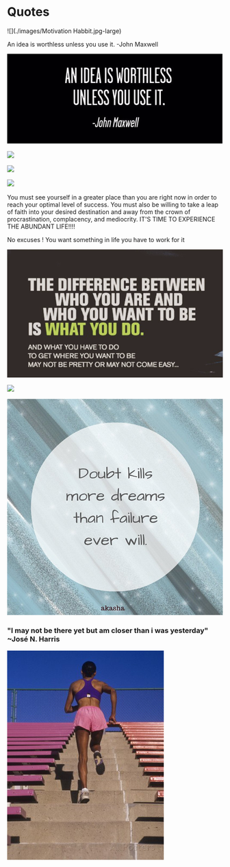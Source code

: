 Quotes 
====
![](./images/Motivation Habbit.jpg-large)

An idea is worthless unless you use it. -John Maxwell

![](./images/BhiwbveIIAAOTPL.jpg)

![](https://igcdn-photos-e-a.akamaihd.net/hphotos-ak-xfa1/t51.2885-15/11326826_837677926288156_849252427_n.jpg)

![](https://igcdn-photos-h-a.akamaihd.net/hphotos-ak-xaf1/t51.2885-15/11357439_1578517015748967_750363635_n.jpg)

![](https://igcdn-photos-c-a.akamaihd.net/hphotos-ak-xaf1/t51.2885-15/1391412_1438284993146570_230426206_n.jpg)

You must see yourself in a greater place than you are right now in order to reach your optimal level of success. You must also be willing to take a leap of faith into your desired destination and away from the crown of procrastination, complacency, and mediocrity. IT'S TIME TO EXPERIENCE THE ABUNDANT LIFE!!!!

No excuses ! You want something in life you have to work for it
 
![](./images/11377868_1485801778378634_1024773804_n.jpg)

![](https://igcdn-photos-g-a.akamaihd.net/hphotos-ak-xaf1/t51.2885-15/11378050_680853435381502_491698_n.jpg)



![](./images/Cl9qx8AWkAAEb0S.jpg)

### "I may not be there yet but am closer than i was yesterday" ~José N. Harris  

![](./images/Cl9qLqRWYAA2gYV.jpg)